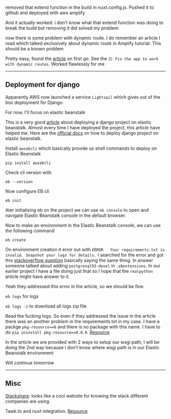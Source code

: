 removed that extend function in the build in nuxt.config.js. Pushed it to github and deployed with aws amplify

And it actually worked. i don't know what that extend function was doing to break the build but removing it did solved my problem

now there is some problem with dynamic route. I do remember an article I read which talked exclusively about dynamic route in Amplify tutorial. This should be a known problem

Pretty easy, found the [article](https://medium.com/@pascalluther/deploy-a-nuxt-spa-app-to-amazons-aws-amplify-74994d4326c1) on first go. See the `3) Fix the app to work with dynamic routes`. Worked flawlessly for me

***

## Deployment for django

Apparantly AWS now launched a service `Lightsail` which gives out of the box deployment for Django.

For now, I'll focus on elastic beanstalk

This is a very good [article](https://realpython.com/deploying-a-django-app-and-postgresql-to-aws-elastic-beanstalk/) about deploying a django project on elastic beanstalk. Almost every time I have deployed the project, this article have helped me. Here are the [official docs](https://docs.aws.amazon.com/elasticbeanstalk/latest/dg/create-deploy-python-django.html) on how to deploy django project on elastic beanstalk.

Install `awsebcli` which basically provide us shell commands to deploy on Elastic Beanstalk

`pip install awsebcli`

Check cli version with

`eb --version`

Now configure EB cli

`eb init`

Ater initialising eb on the project we can use `eb console` to open and navigate Elastic Beanstalk console in the default browser.

Now to make an environment in the Elastic Beanstalk console, we can use the following command

`eb create`

On environment creation it error out with `ERROR   Your requirements.txt is invalid. Snapshot your logs for details.` I searched for the error and got this [stackoverflow question](https://stackoverflow.com/questions/18554666/invalid-requirements-txt-on-deploying-django-app-to-aws-beanstalk) basically saying the same thing. In answer someone talked about adding `postgresql93-devel` in `.ebextensions`. In our earlier project I have a file doing just that so I hope that the `realpython` article might have answer to it.

Yeah they addressed this error in the article, so we should be fine.

`eb logs` for logs

`eb logs -z` to download all logs zip file

Read the fucking logs. So even if they addressed the issue in the article there was an another problem in the requirements.txt in my case. I have a packge `pkg-resource==0` and there is no package with this name. I have to do `pip uninstall pkg-resource==0.0.0`. [Resource](https://stackoverflow.com/questions/40670602/could-not-find-a-version-that-satisfies-the-requirement-pkg-resources-0-0-0)

In the article we are provided with 2 ways to setup our wsgi path, I will be doing the 2nd way because I don't know where wsgi path is in our Elastic Beanstalk environment

Will continue tomorrow

***
## Misc

[Stackshare](https://stackshare.io/): looks like a cool website for knowing the stack different companies are using.

Tawk.to and nuxt integration. [Resource](https://stackoverflow.com/questions/51644901/using-tawk-to-with-nuxt-vue-application)